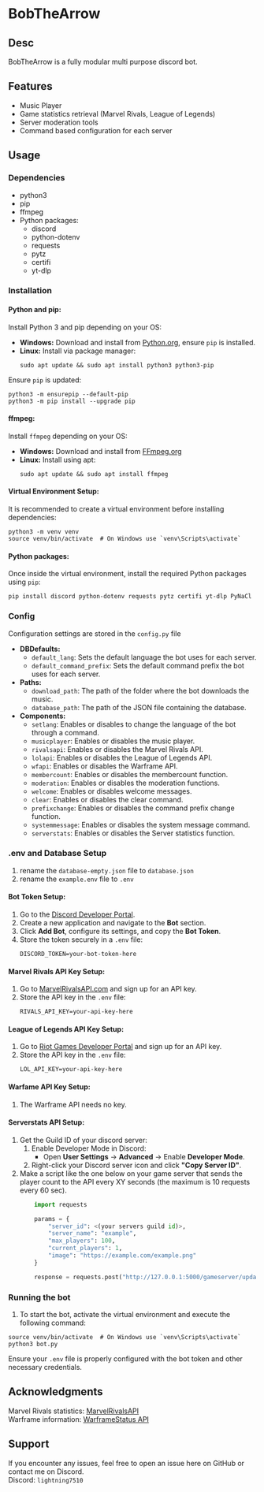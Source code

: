 # BobTheArrow
## Desc
BobTheArrow is a fully modular multi purpose discord bot.
## Features
- Music Player
- Game statistics retrieval (Marvel Rivals, League of Legends)
- Server moderation tools
- Command based configuration for each server

## Usage

### Dependencies
- python3
- pip
- ffmpeg
- Python packages:
    - discord
    - python-dotenv
    - requests
    - pytz
    - certifi
    - yt-dlp

### Installation
#### Python and pip:
Install Python 3 and pip depending on your OS:
- **Windows:** Download and install from [Python.org](https://www.python.org/downloads/), ensure `pip` is installed.
- **Linux:** Install via package manager:
  ```sh/cmd
  sudo apt update && sudo apt install python3 python3-pip
  ```

Ensure `pip` is updated:
```sh/cmd
python3 -m ensurepip --default-pip
python3 -m pip install --upgrade pip
```

#### ffmpeg:
Install `ffmpeg` depending on your OS:
- **Windows:** Download and install from [FFmpeg.org](https://ffmpeg.org/download.html)
- **Linux:** Install using apt:
  ```sh/cmd
  sudo apt update && sudo apt install ffmpeg
  ```

#### Virtual Environment Setup:
It is recommended to create a virtual environment before installing dependencies:
```sh/cmd
python3 -m venv venv
source venv/bin/activate  # On Windows use `venv\Scripts\activate`
```

#### Python packages:
Once inside the virtual environment, install the required Python packages using `pip`:
```sh/cmd
pip install discord python-dotenv requests pytz certifi yt-dlp PyNaCl
```

### Config
Configuration settings are stored in the `config.py` file

- **DBDefaults:**
    - `default_lang`: Sets the default language the bot uses for each server.
    - `default_command_prefix`: Sets the default command prefix the bot uses for each server.
- **Paths:**
    - `download_path`: The path of the folder where the bot downloads the music.
    - `database_path`: The path of the JSON file containing the database.
- **Components:**
    - `setlang`: Enables or disables to change the language of the bot through a command.
    - `musicplayer`: Enables or disables the music player.
    - `rivalsapi`: Enables or disables the Marvel Rivals API.
    - `lolapi`: Enables or disables the League of Legends API.
    - `wfapi`: Enables or disables the Warframe API.
    - `membercount`: Enables or disables the membercount function.
    - `moderation`: Enables or disables the moderation functions.
    - `welcome`: Enables or disables welcome messages.
    - `clear`: Enables or disables the clear command.
    - `prefixchange`: Enables or disables the command prefix change function.
    - `systemmessage`: Enables or disables the system message command.
    - `serverstats`: Enables or disables the Server statistics function.

### .env and Database Setup
1. rename the `database-empty.json` file to `database.json`
2. rename the `example.env` file to `.env`
#### Bot Token Setup:
1. Go to the [Discord Developer Portal](https://discord.com/developers/applications).
2. Create a new application and navigate to the **Bot** section.
3. Click **Add Bot**, configure its settings, and copy the **Bot Token**.
4. Store the token securely in a `.env` file:
   ```.env
   DISCORD_TOKEN=your-bot-token-here
   ```

#### Marvel Rivals API Key Setup:
1. Go to [MarvelRivalsAPI.com](https://marvelrivalsapi.com) and sign up for an API key.
2. Store the API key in the `.env` file:
   ```.env
   RIVALS_API_KEY=your-api-key-here
   ```

#### League of Legends API Key Setup:
1. Go to [Riot Games Developer Portal](https://developer.riotgames.com) and sign up for an API key.
2. Store the API key in the `.env` file:
   ```.env
   LOL_API_KEY=your-api-key-here

#### Warfame API Key Setup:
1. The Warframe API needs no key.

#### Serverstats API Setup:
1. Get the Guild ID of your discord server:
    1. Enable Developer Mode in Discord:
       - Open **User Settings** → **Advanced** → Enable **Developer Mode**.
    2. Right-click your Discord server icon and click **"Copy Server ID"**.
2. Make a script like the one below on your game server that sends the player count to the API every XY seconds (the maximum is 10 requests every 60 sec).
    ```example.py
        import requests

        params = {
            "server_id": <(your servers guild id)>,
            "server_name": "example",
            "max_players": 100,
            "current_players": 1,
            "image": "https://example.com/example.png"
        }

        response = requests.post("http://127.0.0.1:5000/gameserver/update", params=params)

### Running the bot

1. To start the bot, activate the virtual environment and execute the following command:
```sh/cmd
source venv/bin/activate  # On Windows use `venv\Scripts\activate`
python3 bot.py
```
Ensure your `.env` file is properly configured with the bot token and other necessary credentials.

## Acknowledgments
Marvel Rivals statistics: [MarvelRivalsAPI](https://marvelrivalsapi.com)   
Warframe information: [WarframeStatus API](https://docs.warframestat.us)

## Support
If you encounter any issues, feel free to open an issue here on GitHub or contact me on Discord.   
Discord: `lightning7510`
